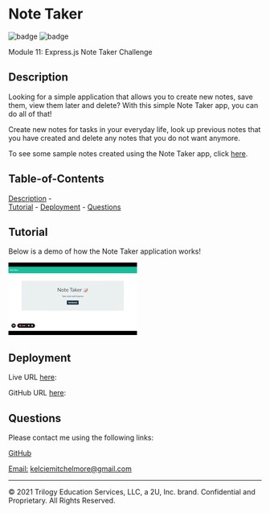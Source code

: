 # Note Taker

![badge](https://img.shields.io/badge/node.js-green) ![badge](https://img.shields.io/badge/express.js-orange) 

Module 11: Express.js Note Taker Challenge

## Description

Looking for a simple application that allows you to create new notes, save them, view them later and delete? With this simple Note Taker app, you can do all of that! 

Create new notes for tasks in your everyday life, look up previous notes that you have created and delete any notes that you do not want anymore. 

To see some sample notes created using the Note Taker app, click [here](https://kelcie-note-taker-app.herokuapp.com/notes).

## Table-of-Contents 
[Description](#description) -  
[Tutorial](#tutorial) - 
[Deployment](#deployment) - 
[Questions](#questions)

## Tutorial

Below is a demo of how the Note Taker application works! 

![Demo of Note Taker Application](NoteTakerGif.gif)

## Deployment

Live URL [here](https://kelcie-note-taker-app.herokuapp.com/notes):

GitHub URL [here](https://github.com/kelcmitch97/note-taker):

## Questions

Please contact me using the following links: 

[GitHub](https://github.com/kelcmitch97)

[Email:](kelciemitchelmore@gmail.com) kelciemitchelmore@gmail.com

- - -
© 2021 Trilogy Education Services, LLC, a 2U, Inc. brand. Confidential and Proprietary. All Rights Reserved.
